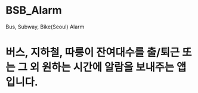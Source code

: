 # BSB_Alarm
 Bus, Subway, Bike(Seoul) Alarm

# 버스, 지하철, 따릉이 잔여대수를 출/퇴근 또는 그 외 원하는 시간에 알람을 보내주는 앱입니다.